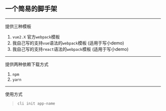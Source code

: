 ## 一个简易的脚手架

---
提供三种模板

1. `vue2.X` 官方`webpack`模板
2. 我自己写的支持`vue`语法的`webpack`模板 (适用于写小demo)
3. 我自己写的支持`react`语法的`webpack`模板 (适用于写小demo)

---

提供两种依赖下载方式

1. `npm`
2. `yarn`

---

使用方式

> `cli init app-name`